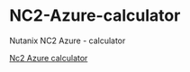 # NC2-Azure-calculator
Nutanix NC2 Azure - calculator

[Nc2 Azure calculator]([/guides/content/editing-an-existing-page#modifying-front-matter](https://storagereportazure.blob.core.windows.net/$web/Nutanix/calc-NC2-Azure.html))



